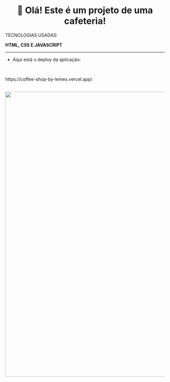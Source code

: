 <div align="center">
  <h1>👋 Olá! Este é um projeto de uma cafeteria!</h1>  
</div>

<div>
  <p>TECNOLOGIAS USADAS:</p>
  <strong>HTML, CSS E JAVASCRIPT</strong>
</div>
<hr>

* Aqui está o deploy da aplicação:
 <br>
  <p>https://coffee-shop-by-lemes.vercel.app/</p>
<br>

<div align="center">
  <img src="https://github.com/gabrielmlemes/coffee-shop/assets/114612673/e47ed842-ae93-4a8d-b242-000c3717eefa" width="900px" />
</div>
